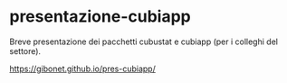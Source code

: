 # presentazione-cubiapp

Breve presentazione dei pacchetti cubustat e cubiapp (per i colleghi del settore).  


https://gibonet.github.io/pres-cubiapp/

